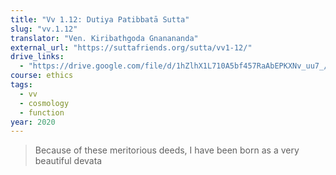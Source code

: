 ```yaml
---
title: "Vv 1.12: Dutiya Patibbatā Sutta"
slug: "vv.1.12"
translator: "Ven. Kiribathgoda Gnanananda"
external_url: "https://suttafriends.org/sutta/vv1-12/"
drive_links:
  - "https://drive.google.com/file/d/1hZlhX1L710A5bf457RaAbEPKXNv_uu7_/view?usp=drivesdk"
course: ethics
tags:
  - vv
  - cosmology
  - function
year: 2020
---
```


> Because of these meritorious deeds, I have been born as a very beautiful devata

